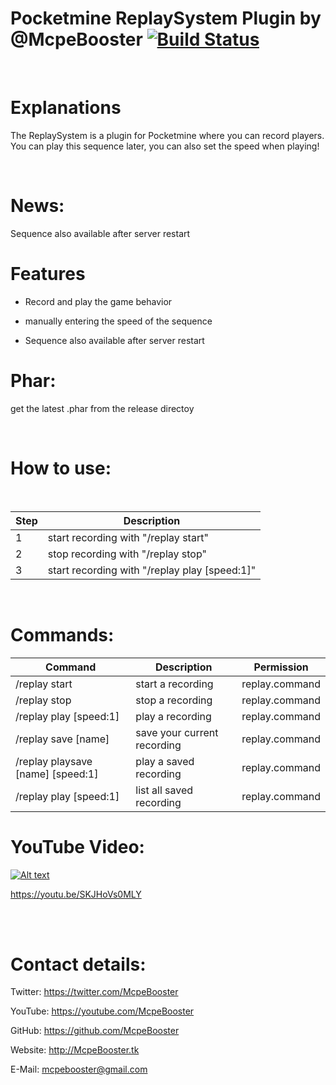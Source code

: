 # Pocketmine ReplaySystem Plugin by @McpeBooster  [![Build Status](https://travis-ci.org/McpeBooster/ReplaySystem-McpeBooster.svg?branch=master)](https://travis-ci.org/McpeBooster/ReplaySystem-McpeBooster)



<br>

# Explanations

The ReplaySystem is a plugin for Pocketmine where you can record players. You can play this sequence later, you can also set the speed when playing!

<br>

# News:

Sequence also available after server restart

# Features

 - Record and play the game behavior
 
 - manually entering the speed of the sequence
 
 - Sequence also available after server restart

# Phar:

get the latest .phar from the release directoy

<br>

# How to use:

<br>

| Step | Description |
| --- | --- |
| 1 | start recording with "/replay start" |
| 2 | stop recording with "/replay stop" |
| 3 | start recording with "/replay play [speed:1]" |

<br>

# Commands:

| Command | Description | Permission |
| --- | --- | --- |
| /replay start | start a recording | replay.command |
| /replay stop | stop a recording | replay.command |
| /replay play [speed:1] | play a recording | replay.command |
| /replay save [name] | save your current recording | replay.command |
| /replay playsave [name] [speed:1] | play a saved recording | replay.command |
| /replay play [speed:1] | list all saved recording | replay.command |





# YouTube Video:

[![Alt text](https://img.youtube.com/vi/SKJHoVs0MLY/0.jpg)](https://www.youtube.com/watch?v=SKJHoVs0MLY)

https://youtu.be/SKJHoVs0MLY

<br>

<br>

# Contact details:

Twitter: https://twitter.com/McpeBooster

YouTube: https://youtube.com/McpeBooster

GitHub: https://github.com/McpeBooster

Website: http://McpeBooster.tk

E-Mail: mcpebooster@gmail.com
